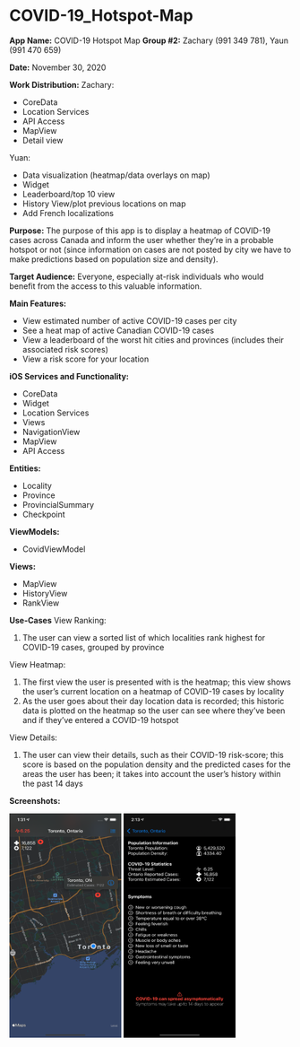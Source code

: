# COVID-19_Hotspot-Map

**App Name:** COVID-19 Hotspot Map
**Group #2:** Zachary (991 349 781), Yaun (991 470 659)

**Date:** November 30, 2020

**Work Distribution:**
Zachary:
- CoreData
- Location Services
- API Access
- MapView
- Detail view

Yuan:
- Data visualization (heatmap/data overlays on map)
- Widget
- Leaderboard/top 10 view
- History View/plot previous locations on map
- Add French localizations

**Purpose:**
The purpose of this app is to display a heatmap of COVID-19 cases across Canada and inform the user whether they’re in a probable hotspot or not (since information on cases are not posted by city we have to make predictions based on population size and density).

**Target Audience:**
Everyone, especially at-risk individuals who would benefit from the access to this valuable information.

**Main Features:**
- View estimated number of active COVID-19 cases per city
-	See a heat map of active Canadian COVID-19 cases
-	View a leaderboard of the worst hit cities and provinces (includes their associated risk scores)
-	View a risk score for your location

**iOS Services and Functionality:**
-	CoreData
-	Widget
-	Location Services
-	Views
-	NavigationView
-	MapView
-	API Access

**Entities:**
-	Locality
-	Province
-	ProvincialSummary
-	Checkpoint

**ViewModels:**
-	CovidViewModel

**Views:**
-	MapView
-	HistoryView
-	RankView

**Use-Cases**
View Ranking:
1.	The user can view a sorted list of which localities rank highest for COVID-19 cases, grouped by province

View Heatmap:
1.	The first view the user is presented with is the heatmap; this view shows the user’s current location on a heatmap of COVID-19 cases by locality
2.	As the user goes about their day location data is recorded; this historic data is plotted on the heatmap so the user can see where they’ve been and if they’ve entered a COVID-19 hotspot

View Details:
1.	The user can view their details, such as their COVID-19 risk-score; this score is based on the population density and the predicted cases for the areas the user has been; it takes into account the user’s history within the past 14 days




**Screenshots:**


<img src="Screenshots/mapview.png"  width="200" height="400" />

<img src="Screenshots/detailview.png"  width="200" height="400" />

